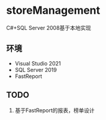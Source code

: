 # storeManagement
C#+SQL Server 2008基于本地实现

## 环境
- Visual Studio 2021
- SQL Server 2019
- FastReport

## TODO
1. 基于FastReport的报表，榜单设计
